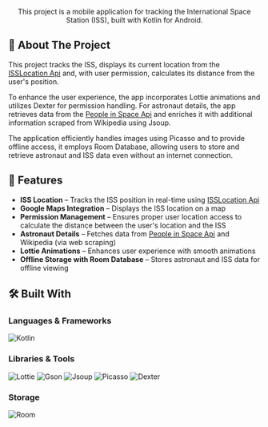 <p align="center">
    This project is a mobile application for tracking the International Space Station (ISS), built with Kotlin for Android.  
</p>

## 📌 About The Project  

This project tracks the ISS, displays its current location from the [ISSLocation Api](https://api.wheretheiss.at/v1/satellites/25544) and, with user permission, calculates its distance from the user's position.

To enhance the user experience, the app incorporates Lottie animations and utilizes Dexter for permission handling. 
For astronaut details, the app retrieves data from the 
[People in Space Api](https://corquaid.github.io/international-space-station-APIs/JSON/people-in-space.json) and enriches it with additional information scraped from Wikipedia using Jsoup.

The application efficiently handles images using Picasso and to provide offline access, it employs Room Database, allowing users to store and retrieve astronaut and ISS data even without an internet connection. 

## 🚀 Features  
- **ISS Location** – Tracks the ISS position in real-time using [ISSLocation Api](https://api.wheretheiss.at/v1/satellites/25544)
- **Google Maps Integration** – Displays the ISS location on a map
- **Permission Management** – Ensures proper user location access to calculate the distance between the user's location and the ISS
- **Astronaut Details** – Fetches data from [People in Space Api](https://corquaid.github.io/international-space-station-APIs/JSON/people-in-space.json) and Wikipedia (via web scraping)
- **Lottie Animations** – Enhances user experience with smooth animations
- **Offline Storage with Room Database** – Stores astronaut and ISS data for offline viewing

## 🛠 Built With  

### **Languages & Frameworks**  
![Kotlin](https://img.shields.io/badge/Kotlin-%230095D5.svg?style=for-the-badge&logo=kotlin&logoColor=white)  

### **Libraries & Tools**
![Lottie](https://img.shields.io/badge/Lottie-Animations-orange?style=for-the-badge) 
![Gson](https://img.shields.io/badge/Gson-JSON%20Parsing-green?style=for-the-badge) 
![Jsoup](https://img.shields.io/badge/Jsoup-Web%20Scraping-blue?style=for-the-badge) 
![Picasso](https://img.shields.io/badge/Picasso-Image%20Loader-pink?style=for-the-badge) 
![Dexter](https://img.shields.io/badge/Dexter-Permissions-red?style=for-the-badge) 

### **Storage**  
![Room](https://img.shields.io/badge/Room-%23FF6F00.svg?style=for-the-badge&logo=android&logoColor=white)

